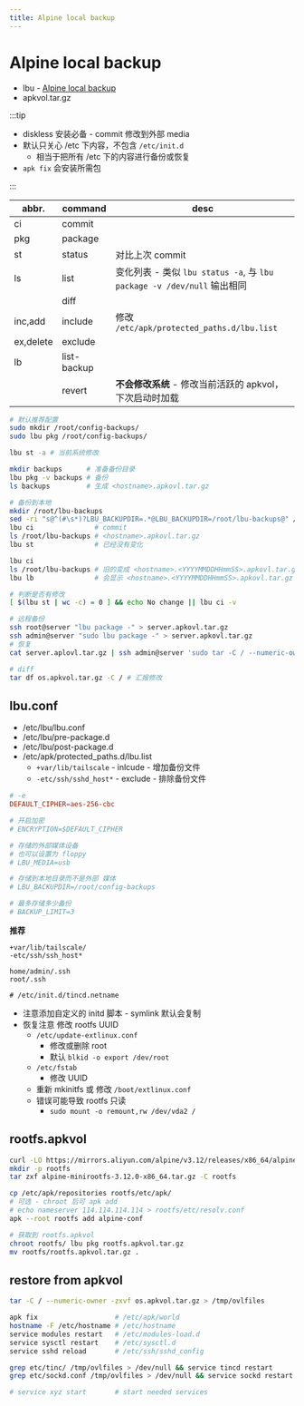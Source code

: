 ```yaml
---
title: Alpine local backup
---
```


# Alpine local backup

- lbu - [Alpine local backup](https://wiki.alpinelinux.org/wiki/Alpine_local_backup)
- apkvol.tar.gz

:::tip

- diskless 安装必备 - commit 修改到外部 media
- 默认只关心 /etc 下内容，不包含 `/etc/init.d`
  - 相当于把所有 /etc 下的内容进行备份或恢复
- `apk fix` 会安装所需包

:::

| abbr.     | command     | desc                                                                    |
| --------- | ----------- | ----------------------------------------------------------------------- |
| ci        | commit      |
| pkg       | package     |
| st        | status      | 对比上次 commit                                                         |
| ls        | list        | 变化列表 - 类似 `lbu status -a`, 与 `lbu package -v /dev/null` 输出相同 |
|           | diff        |
| inc,add   | include     | 修改 `/etc/apk/protected_paths.d/lbu.list`                              |
| ex,delete | exclude     |
| lb        | list-backup |
|           | revert      | **不会修改系统** - 修改当前活跃的 apkvol，下次启动时加载                |

```bash
# 默认推荐配置
sudo mkdir /root/config-backups/
sudo lbu pkg /root/config-backups/

lbu st -a # 当前系统修改

mkdir backups      # 准备备份目录
lbu pkg -v backups # 备份
ls backups         # 生成 <hostname>.apkovl.tar.gz

# 备份到本地
mkdir /root/lbu-backups
sed -ri "s@^(#\s*)?LBU_BACKUPDIR=.*@LBU_BACKUPDIR=/root/lbu-backups@" /etc/lbu/lbu.conf
lbu ci               # commit
ls /root/lbu-backups # <hostname>.apkovl.tar.gz
lbu st               # 已经没有变化

lbu ci
ls /root/lbu-backups # 旧的变成 <hostname>.<YYYYMMDDHHmmSS>.apkovl.tar.gz
lbu lb               # 会显示 <hostname>.<YYYYMMDDHHmmSS>.apkovl.tar.gz

# 判断是否有修改
[ $(lbu st | wc -c) = 0 ] && echo No change || lbu ci -v

# 远程备份
ssh root@server "lbu package -" > server.apkovl.tar.gz
ssh admin@server "sudo lbu package -" > server.apkovl.tar.gz
# 恢复
cat server.aplovl.tar.gz | ssh admin@server 'sudo tar -C / --numeric-owner -zxvf - > /tmp/ovlfiles'

# diff
tar df os.apkvol.tar.gz -C / # 汇报修改
```

## lbu.conf

- /etc/lbu/lbu.conf
- /etc/lbu/pre-package.d
- /etc/lbu/post-package.d
- /etc/apk/protected_paths.d/lbu.list
  - `+var/lib/tailscale` - inlcude - 增加备份文件
  - `-etc/ssh/sshd_host*` - exclude - 排除备份文件

```conf title="lbu.conf"
# -e
DEFAULT_CIPHER=aes-256-cbc

# 开启加密
# ENCRYPTION=$DEFAULT_CIPHER

# 存储的外部媒体设备
# 也可以设置为 floppy
# LBU_MEDIA=usb

# 存储到本地目录而不是外部 媒体
# LBU_BACKUPDIR=/root/config-backups

# 最多存储多少备份
# BACKUP_LIMIT=3
```

**推荐**

```pre /etc/apk/protected_paths.d/lbu.list
+var/lib/tailscale/
-etc/ssh/ssh_host*

home/admin/.ssh
root/.ssh

# /etc/init.d/tincd.netname
```

- 注意添加自定义的 initd 脚本 - symlink 默认会复制
- 恢复注意 修改 rootfs UUID
  - `/etc/update-extlinux.conf`
    - 修改或删除 root
    - 默认 `blkid -o export /dev/root`
  - `/etc/fstab`
    - 修改 UUID
  - 重新 mkinitfs 或 修改 `/boot/extlinux.conf`
  - 错误可能导致 rootfs 只读
    - `sudo mount -o remount,rw /dev/vda2 /`

## rootfs.apkvol

```bash
curl -LO https://mirrors.aliyun.com/alpine/v3.12/releases/x86_64/alpine-minirootfs-3.12.0-x86_64.tar.gz
mkdir -p rootfs
tar zxf alpine-minirootfs-3.12.0-x86_64.tar.gz -C rootfs

cp /etc/apk/repositories rootfs/etc/apk/
# 可选 - chroot 后可 apk add
# echo nameserver 114.114.114.114 > rootfs/etc/resolv.conf
apk --root rootfs add alpine-conf

# 获取到 rootfs.apkvol
chroot rootfs/ lbu pkg rootfs.apkvol.tar.gz
mv rootfs/rootfs.apkvol.tar.gz .
```

## restore from apkvol

```bash
tar -C / --numeric-owner -zxvf os.apkvol.tar.gz > /tmp/ovlfiles

apk fix                   # /etc/apk/world
hostname -F /etc/hostname # /etc/hostname
service modules restart   # /etc/modules-load.d
service sysctl restart    # /etc/sysctl.d
service sshd reload       # /etc/ssh/sshd_config

grep etc/tinc/ /tmp/ovlfiles > /dev/null && service tincd restart
grep etc/sockd.conf /tmp/ovlfiles > /dev/null && service sockd restart

# service xyz start       # start needed services
```
